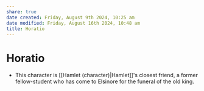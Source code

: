 ```yaml
---
share: true
date created: Friday, August 9th 2024, 10:25 am
date modified: Friday, August 16th 2024, 10:48 am
title: Horatio
---
```


# Horatio

- This character is [[Hamlet (character)|Hamlet]]'s closest friend, a former fellow-student who has come to Elsinore for the funeral of the old king.